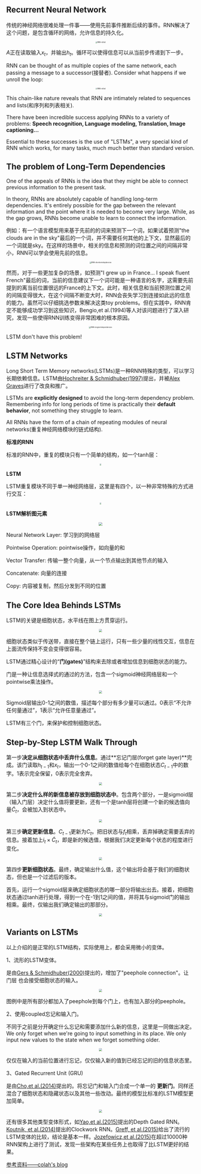## Recurrent Neural Network

传统的神经网络很难处理一件事——使用先前事件推断后续的事件。RNN解决了这个问题，是包含循环的网络，允许信息的持久化。

<div align="center">

<img src="机器学习//LSTM网络理解/RNN-rolled.png" alt="RNN-rolled" style="zoom:30%;" />

</div>

$A$正在读取输入$x_t$，并输出$h_t$。循环可以使得信息可以从当前步传递到下一步。

RNN can be thought of as multiple copies of the same network, each passing a message to a successor(接替者). Consider what happens if we unroll the loop:



<div align="center">

<img src="机器学习//LSTM网络理解/RNN-unrolled.png" alt="RNN-rolled" style="zoom:30%;" />

</div>

This chain-like nature reveals that RNN are intimately related to sequences and lists(和序列和列表相关). 

There have been incredible success applying RNNs to a variety of problems: **Speech recognition, Language modeling, Translation, Image captioning...**

Essential to these successes is the use of "LSTMs", a very special kind of RNN which works, for many tasks, much much better than standard version.

## The problem of Long-Term Dependencies

One of the appeals of RNNs is the idea that they might be able to connect previous information to the present task.

In theory, RNNs are absolutely capable of handling  long-term dependencies. It's entirely possible for the gap between the relevant information and the point where it is needed to become very large. While, as the gap grows, RNNs become unable to learn to connect the information.

例如：有一个语言模型用来基于先前的的词来预测下一个词，如果试着预测"the clouds are in the sky"最后的一个词，并不需要任何其他的上下文，显然最后的一个词就是sky。在这样的场景中，相关的信息和预测的词位置之间的间隔非常小，RNN可以学会使用先前的信息。



<div align="center">

<img src="机器学习//LSTM网络理解/RNN-shorttermdepdencies.png" alt="RNN-shorttermdepdencies" style="zoom:30%;" />

</div>

然而，对于一些更加复杂的场景，如预测"I grew up in France... I speak fluent French"最后的词，当前的信息建议下一个词可能是一种语言的名字，这需要先前提到的离当前位置很远的France的上下文。此时，相关信息和当前预测位置之间的间隔变得很大，在这个间隔不断变大时，RNN会丧失学习到连接如此远的信息的能力。虽然可以仔细挑选参数来解决这类toy problems。但在实践中，RNN肯定不能够成功学习到这些知识，Bengio,et al.(1994)等人对该问题进行了深入研究，发现一些使得RNN训练变得非常困难的根本原因。



<div align="center">

<img src="机器学习//LSTM网络理解/RNN-longtermdependencies.png" alt="RNN-longtermdependencies" style="zoom:30%;" />

</div>

LSTM don't have this problem!

## LSTM Networks

Long Short Term Memory networks(LSTMs)是一种RNN特殊的类型，可以学习长期依赖信息。LSTM由[Hochreiter & Schmidhuber(1997)](http://deeplearning.cs.cmu.edu/pdfs/Hochreiter97_lstm.pdf)提出，并被[Alex Graves](https://scholar.google.com/citations?user=DaFHynwAAAAJ&hl=en)进行了改良和推广。

LSTMs are **explicitly designed** to avoid the long-term dependency problem. Remembering info for long periods of time is practically their **default behavior**, not something they struggle to learn.

All RNNs have the form of a chain of repeating modules of neural networks(重复神经网络模块的链式结构). 

**标准的RNN**

标准的RNN中，重复的模块只有一个简单的结构，如一个tanh层：



<div align="center">

<img src="机器学习//LSTM网络理解/LSTM3-SimpleRNN.png"  style="zoom:30%;" />

</div>



**LSTM**

LSTM重复模块不同于单一神经网络层，这里是有四个，以一种非常特殊的方式进行交互：



<div align="center">

<img src="机器学习//LSTM网络理解/LSTM3-chain.png"  style="zoom:30%;" />

</div>

**LSTM解析图元素**



<div align="center">

<img src="机器学习//LSTM网络理解/LSTM2-notation.png"  style="zoom:60%;" />

</div>

Neural Network Layer: 学习到的网络层

Pointwise Operation: pointwise操作，如向量的和

Vector Transfer: 传输一整个向量，从一个节点输出到其他节点的输入

Concatenate: 向量的连接

Copy: 内容被复制，然后分发到不同的位置

## The Core Idea Behinds LSTMs

LSTM的关键是细胞状态，水平线在图上方贯穿运行。



<div align="center">

<img src="机器学习//LSTM网络理解/LSTM3-C-line.png"  style="zoom:50%;" />

</div>

细胞状态类似于传送带，直接在整个链上运行，只有一些少量的线性交互，信息在上面流传保持不变会变得很容易。

LSTM通过精心设计的“**门(gates)**”结构来去除或者增加信息到细胞状态的能力。

门是一种让信息选择式的通过的方法，包含一个sigmoid神经网络层和一个pointwise乘法操作。



<div align="center">

<img src="机器学习//LSTM网络理解/LSTM3-gate.png"  style="zoom:50%;" />

</div>

Sigmoid层输出0-1之间的数值，描述每个部分有多少量可以通过。0表示“不允许任何量通过”，1表示“允许任意量通过”。

LSTM有三个门，来保护和控制细胞状态。

## Step-by-Step LSTM Walk Through

第一步**决定从细胞状态中丢弃什么信息**。通过**忘记门层(forget gate layer)**完成。该门读取$h_{t-1}$和$x_t$，输出一个0-1之间的数值给每个在细胞状态$C_{t-1}$中的数字。1表示完全保留，0表示完全舍弃。



<div align="center">

<img src="机器学习//LSTM网络理解/LSTM3-focus-f.png"  style="zoom:50%;" />

</div>



第二步**决定什么样的新信息被存放到细胞状态中**。包含两个部分，一是sigmoid层（输入门层）决定什么值将要更新，还有一个是tanh层将创建一个新的候选值向量$\tilde{C}_t$，会被加入到状态中。



<div align="center">

<img src="机器学习//LSTM网络理解/LSTM3-focus-i.png"  style="zoom:50%;" />

</div>

第三步**确定更新信息**。$C_{t-1}$更新为$C_t$。把旧状态与$f_t$相乘，丢弃掉确定需要丢弃的信息。接着加上$i_t \times \tilde{C}_t$，即是新的候选值，根据我们决定更新每个状态的程度进行变化。



<div align="center">

<img src="机器学习//LSTM网络理解/LSTM3-focus-C.png"  style="zoom:50%;" />

</div>

第四步**更新细胞状态**。最终，确定输出什么值，这个输出将会基于我们的细胞状态，但也是一个过滤后的版本。

首先，运行一个sigmoid层来确定细胞状态的哪一部分将输出出去。接着，把细胞状态通过tanh进行处理，得到一个在-1到1之间的值，并将其与sigmoid门的输出相乘。最终，仅输出我们确定输出的那部分。



<div align="center">

<img src="机器学习//LSTM网络理解/LSTM3-focus-o.png"  style="zoom:50%;" />

</div>

## Variants on LSTMs

以上介绍的是正常的LSTM结构，实际使用上，都会采用微小的变体。

1、流形的LSTM变体。

是由[Gers & Schmidhuber(2000)](ftp://ftp.idsia.ch/pub/juergen/TimeCount-IJCNN2000.pdf)提出的，增加了"peephole connection"。让 门层 也会接受细胞状态的输入。



<div align="center">

<img src="机器学习//LSTM网络理解/LSTM3-var-peepholes.png"  style="zoom:50%;" />

</div>

图例中是所有部分都加入了peephole到每个门上，也有加入部分的peephole。

2、使用coupled忘记和输入门。

不同于之前是分开确定什么忘记和需要添加什么新的信息，这里是一同做出决定。We only forget when we're going to input something in its place. We only input new values to the state when we forget something older.



<div align="center">

<img src="机器学习//LSTM网络理解/LSTM3-var-tied.png"  style="zoom:50%;" />

</div>

仅仅在输入的当前位置进行忘记，仅仅输入新的值到已经忘记的旧的信息状态里。

3、Gated Recurrent Unit (GRU)

是由[Cho,et al.(2014)](http://arxiv.org/pdf/1406.1078v3.pdf)提出的。将忘记门和输入门合成一个单一的 **更新门**。同样还混合了细胞状态和隐藏状态以及其他一些改动。最终的模型比标准的LSTM模型更加简单。



<div align="center">

<img src="机器学习//LSTM网络理解/LSTM3-var-GRU.png"  style="zoom:50%;" />

</div>

还有很多其他类型变体形式，如[Yao,et al.(2015)](http://arxiv.org/pdf/1508.03790v2.pdf)提出的Depth Gated RNN。[Koutnik, et al.(2014)](http://arxiv.org/pdf/1402.3511v1.pdf)提出的Clockwork RNN。[Greff, et al.(2015)](http://arxiv.org/pdf/1503.04069.pdf)给出了流行的LSTM变体的比较，结论是基本一样。[Jozefowicz,et al.(2015)](http://jmlr.org/proceedings/papers/v37/jozefowicz15.pdf)在超过10000种RNN架构上进行了测试，发现一些架构在某些任务上也取得了比LSTM更好的结果。

[参考资料——colah's blog](http://colah.github.io/posts/2015-08-Understanding-LSTMs/)


